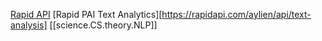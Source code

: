 [Rapid API](https://rapidapi.com)
[Rapid PAI Text Analytics][https://rapidapi.com/aylien/api/text-analysis]
[[science.CS.theory.NLP]]

